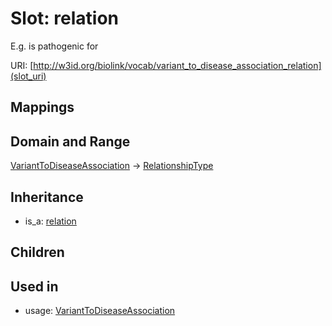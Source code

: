 # Slot: relation


E.g. is pathogenic for

URI: [http://w3id.org/biolink/vocab/variant_to_disease_association_relation](slot_uri)
## Mappings

## Domain and Range

[VariantToDiseaseAssociation](VariantToDiseaseAssociation.md) -> [RelationshipType](RelationshipType.md)
## Inheritance

 *  is_a: [relation](relation.md)
## Children

## Used in

 *  usage: [VariantToDiseaseAssociation](VariantToDiseaseAssociation.md)
